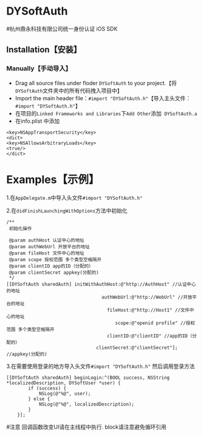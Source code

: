 # DYSoftAuth

#杭州鼎永科技有限公司统一身份认证 iOS SDK

## <a id="Installation"></a> Installation【安装】

### Manually【手动导入】

- Drag all source files under floder `DYSoftAuth` to your project.【将`DYSoftAuth`文件夹中的所有代码拽入项目中】
- Import the main header file：`#import "DYSoftAuth.h"`【导入主头文件：`#import "DYSoftAuth.h"`】
- 在项目的`Linked Frameworks and Libraries`下`Add Other`添加  `DYSoftAuth.a`
- 在info.plist 中添加
```
<key>NSAppTransportSecurity</key>
<dict>
<key>NSAllowsArbitraryLoads</key>
<true/>
</dict>
```


# <a id="Examples"></a> Examples【示例】

1.在`AppDelegate.m`中导入头文件`#import "DYSoftAuth.h"`

2.在`didFinishLaunchingWithOptions`方法中初始化
```
/**
 初始化操作

 @param authHost 认证中心的地址
 @param authWebUrl 开放平台的地址
 @param fileHost 文件中心的地址
 @param scope 授权范围 多个类型空格隔开
 @param clientID app的ID（分配的）
 @param clientSecret appkey(分配的)
 */
[[DYSoftAuth sharedAuth] initWithAuthHost:@"http://AuthHost" //认证中心的地址
                                   authWebUrl:@"http://WebUrl" //开放平台的地址
                                     fileHost:@"http://Host1" //文件中心的地址
                                        scope:@"openid profile" //授权范围 多个类型空格隔开
                                     clientID:@"clientID" //app的ID（分配的）
                                 clientSecret:@"clientSecret"]; //appkey(分配的)
```

3.在需要使用登录的地方导入头文件`#import "DYSoftAuth.h"`
然后调用登录方法
```
[[DYSoftAuth sharedAuth] beginLogin:^(BOOL success, NSString *localizedDescription, DYSoftUser *user) {
        if (success) {
            NSLog(@"%@", user);
        } else {
            NSLog(@"%@", localizedDescription);
        }
    }];
```

#注意 回调函数改变UI请在主线程中执行. block请注意避免循环引用
